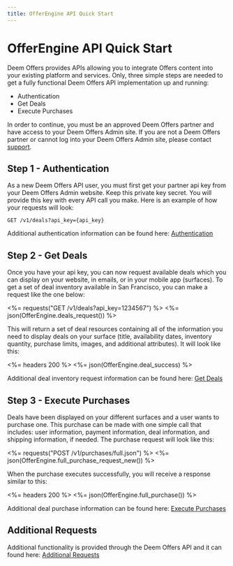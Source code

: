 ```yaml
---
title: OfferEngine API Quick Start
---
```


# OfferEngine API Quick Start

Deem Offers provides APIs allowing you to integrate Offers content into your existing platform and services. Only, three simple steps are needed to get a fully functional Deem Offers API implementation up and running:

* Authentication
* Get Deals
* Execute Purchases

In order to continue, you must be an approved Deem Offers partner and have access to your Deem Offers Admin site. If you are not a Deem Offers partner or cannot log into your Deem Offers Admin site, please contact [support](mailto:support@offerengine.com).

## Step 1 - Authentication

As a new Deem Offers API user, you must first get your partner api key from your Deem Offers Admin website. Keep this private key secret. You will provide this key with every API call you make. Here is an example of how your requests will look:

	GET /v1/deals?api_key={api_key}

Additional authentication information can be found here: [Authentication](/v1/authentication/)

## Step 2 - Get Deals

Once you have your api key, you can now request available deals which you can display on your website, in emails, or in your mobile app (surfaces). To get a set of deal inventory available in San Francisco, you can make a request like the one below: 

<%= requests("GET /v1/deals?api_key=1234567") %>
<%= json(OfferEngine.deals_request()) %>

This will return a set of deal resources containing all of the information you need to display deals on your surface (title, availability dates, inventory quantity, purchase limits, images, and additional attributes). It will look like this:

<%= headers 200 %>
<%= json(OfferEngine.deal_success) %>

Additional deal inventory request information can be found here: [Get Deals](/v1/get_deals/)

## Step 3 - Execute Purchases

Deals have been displayed on your different surfaces and a user wants to purchase one. This purchase can be made with one simple call that includes: user information, payment information, deal information, and shipping information, if needed. The purchase request will look like this:

<%= requests("POST /v1/purchases/full.json") %>
<%= json(OfferEngine.full_purchase_request_new()) %>

When the purchase executes successfully, you will receive a response similar to this:

<%= headers 200 %>
<%= json(OfferEngine.full_purchase()) %>

Additional deal purchase information can be found here: [Execute Purchases](/v1/full_purchase/)


## Additional Requests

Additional functionality is provided through the Deem Offers API and it can found here: [Additional Requests](/v1/advanced/)